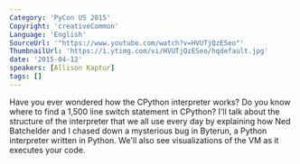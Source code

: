 ```yaml
---
Category: 'PyCon US 2015'
Copyright: 'creativeCommon'
Language: 'English'
SourceUrl: '"https://www.youtube.com/watch?v=HVUTjQzESeo"'
ThumbnailUrl: 'https://i.ytimg.com/vi/HVUTjQzESeo/hqdefault.jpg'
date: '2015-04-12'
speakers: [Allison Kaptur]
tags: []
---
```

Have you ever wondered how the CPython interpreter works? Do you know where to find a 1,500 line switch statement in CPython? I'll talk about the structure of the interpreter that we all use every day by explaining how Ned Batchelder and I chased down a mysterious bug in Byterun, a Python interpreter written in Python. We'll also see visualizations of the VM as it executes your code.



